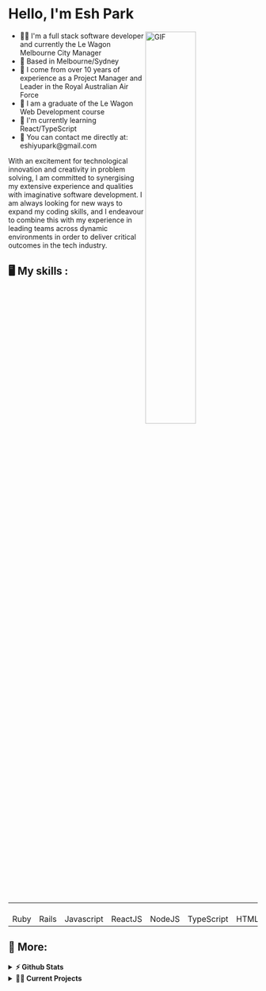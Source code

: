 # Hello, I'm Esh Park
<img align="right" alt="GIF" src="https://github.com/abhisheknaiidu/abhisheknaiidu/blob/master/code.gif?raw=true" width="45%" />
<p width="45%">
  <ul>
    <li>👨‍🔧 I'm a full stack software developer and currently the Le Wagon Melbourne City Manager</li>
    <li>📍 Based in Melbourne/Sydney</li>
    <li>🏢 I come from over 10 years of experience as a Project Manager and Leader in the Royal Australian Air Force</li>
    <li>📖 I am a graduate of the Le Wagon Web Development course
    <li>🌱 I'm currently learning React/TypeScript</li>
    <li>📮 You can contact me directly at: eshiyupark@gmail.com</b>
  </ul>
With an excitement for technological innovation and creativity in problem solving, I am committed to synergising my extensive experience and qualities with imaginative software development. I am always looking for new ways to expand my coding skills, and I endeavour to combine this with my experience in leading teams across dynamic environments in order to deliver critical outcomes in the tech industry.
</p>

## 🖥️ My skills :

<p align="right">
  <table>
  <tr border: none;>
    <td align="center" width="110">
      <br>Ruby
    </td>	  
    <td align="center" width="110">
      <br>Rails
    </td>
    <td align="center" width="110">
      <br>Javascript
    </td>
    <td align="center" width="110">
      <br>ReactJS
    </td>
    <td align="center" width="110">
      <br>NodeJS
    </td>
    <td align="center" width="110">
      <br>TypeScript
    </td>
    <td align="center" width="110">
      <br>HTML5
    </td>
    <td align="center" width="110">
      <br>CSS3
    </td>
    <td align="center" width="110">
      <br>SQL
    </td>
    <td align="center" width="110">
      <br>MongoDB
    </td>
  </tr>
</table>

## 🚧 More:

<details>	
  <summary><b>⚡ Github Stats</b></summary>
	
  <br />
  <img height="180em" src="https://github-readme-stats.vercel.app/api?username=eshiyupark&show_icons=true&hide_border=true&&count_private=true&include_all_commits=true" />
  <img height="180em" src="https://github-readme-stats.vercel.app/api/top-langs/?username=eshiyupark&exclude_repo=KNN-Image-Classification&show_icons=true&hide_border=true&layout=compact&langs_count=8"/>
</details>

<details>
  <summary><b>🧑‍🚀 Current Projects</b></summary>
</details>

#

<div align="center">

